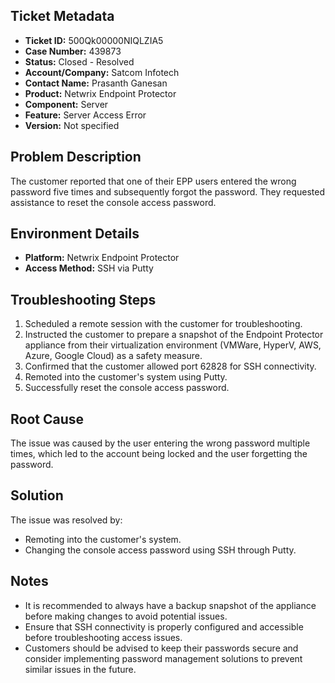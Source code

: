 ## Ticket Metadata
- **Ticket ID:** 500Qk00000NIQLZIA5
- **Case Number:** 439873
- **Status:** Closed - Resolved
- **Account/Company:** Satcom Infotech
- **Contact Name:** Prasanth Ganesan
- **Product:** Netwrix Endpoint Protector
- **Component:** Server
- **Feature:** Server Access Error
- **Version:** Not specified

## Problem Description
The customer reported that one of their EPP users entered the wrong password five times and subsequently forgot the password. They requested assistance to reset the console access password.

## Environment Details
- **Platform:** Netwrix Endpoint Protector
- **Access Method:** SSH via Putty

## Troubleshooting Steps
1. Scheduled a remote session with the customer for troubleshooting.
2. Instructed the customer to prepare a snapshot of the Endpoint Protector appliance from their virtualization environment (VMWare, HyperV, AWS, Azure, Google Cloud) as a safety measure.
3. Confirmed that the customer allowed port 62828 for SSH connectivity.
4. Remoted into the customer's system using Putty.
5. Successfully reset the console access password.

## Root Cause
The issue was caused by the user entering the wrong password multiple times, which led to the account being locked and the user forgetting the password.

## Solution
The issue was resolved by:
- Remoting into the customer's system.
- Changing the console access password using SSH through Putty.

## Notes
- It is recommended to always have a backup snapshot of the appliance before making changes to avoid potential issues.
- Ensure that SSH connectivity is properly configured and accessible before troubleshooting access issues.
- Customers should be advised to keep their passwords secure and consider implementing password management solutions to prevent similar issues in the future.